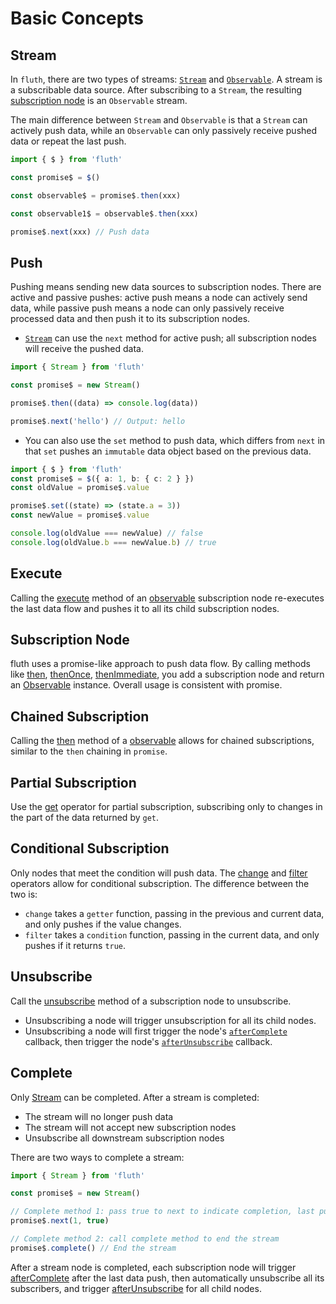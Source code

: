# Basic Concepts

## Stream

In `fluth`, there are two types of streams: [`Stream`](/en/api/stream) and [`Observable`](/en/api/observable). A stream is a subscribable data source. After subscribing to a `Stream`, the resulting [subscription node](#subscription-node) is an `Observable` stream.

The main difference between `Stream` and `Observable` is that a `Stream` can actively push data, while an `Observable` can only passively receive pushed data or repeat the last push.

```typescript
import { $ } from 'fluth'

const promise$ = $()

const observable$ = promise$.then(xxx)

const observable1$ = observable$.then(xxx)

promise$.next(xxx) // Push data
```

## Push

Pushing means sending new data sources to subscription nodes. There are active and passive pushes: active push means a node can actively send data, while passive push means a node can only passively receive processed data and then push it to its subscription nodes.

- [`Stream`](/en/api/stream) can use the `next` method for active push; all subscription nodes will receive the pushed data.

```typescript
import { Stream } from 'fluth'

const promise$ = new Stream()

promise$.then((data) => console.log(data))

promise$.next('hello') // Output: hello
```

- You can also use the `set` method to push data, which differs from `next` in that `set` pushes an `immutable` data object based on the previous data.

```typescript
import { $ } from 'fluth'
const promise$ = $({ a: 1, b: { c: 2 } })
const oldValue = promise$.value

promise$.set((state) => (state.a = 3))
const newValue = promise$.value

console.log(oldValue === newValue) // false
console.log(oldValue.b === newValue.b) // true
```

## Execute

Calling the [execute](/en/api/observable#execute) method of an [observable](/en/api/observable) subscription node re-executes the last data flow and pushes it to all its child subscription nodes.

## Subscription Node

fluth uses a promise-like approach to push data flow. By calling methods like [then](/en/api/observable#then), [thenOnce](/en/api/observable#thenonce), [thenImmediate](/en/api/observable#thenimmediate), you add a subscription node and return an [Observable](/en/api/observable) instance. Overall usage is consistent with promise.

## Chained Subscription

Calling the [then](/en/api/observable#then) method of a [observable](/en/api/observable) allows for chained subscriptions, similar to the `then` chaining in `promise`.

## Partial Subscription

Use the [get](/en/api/operator/get) operator for partial subscription, subscribing only to changes in the part of the data returned by `get`.

## Conditional Subscription

Only nodes that meet the condition will push data. The [change](/en/api/operator/change) and [filter](/en/api/operator/filter) operators allow for conditional subscription. The difference between the two is:

- `change` takes a `getter` function, passing in the previous and current data, and only pushes if the value changes.
- `filter` takes a `condition` function, passing in the current data, and only pushes if it returns `true`.

## Unsubscribe

Call the [unsubscribe](/en/api/observable#unsubscribe) method of a subscription node to unsubscribe.

- Unsubscribing a node will trigger unsubscription for all its child nodes.
- Unsubscribing a node will first trigger the node's [`afterComplete`](/en/api/observable#aftercomplete) callback, then trigger the node's [`afterUnsubscribe`](/en/api/observable#afterunsubscribe) callback.

## Complete

Only [Stream](/en/api/stream) can be completed. After a stream is completed:

- The stream will no longer push data
- The stream will not accept new subscription nodes
- Unsubscribe all downstream subscription nodes

There are two ways to complete a stream:

```typescript
import { Stream } from 'fluth'

const promise$ = new Stream()

// Complete method 1: pass true to next to indicate completion, last push
promise$.next(1, true)

// Complete method 2: call complete method to end the stream
promise$.complete() // End the stream
```

After a stream node is completed, each subscription node will trigger [afterComplete](/en/api/observable#aftercomplete) after the last data push, then automatically unsubscribe all its subscribers, and trigger [afterUnsubscribe](/en/api/observable#afterunsubscribe) for all child nodes.
